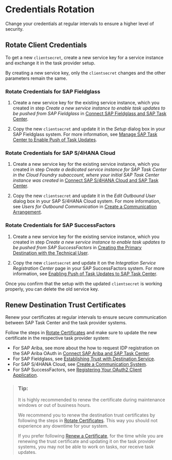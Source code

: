 <!-- loio8080abf7d2cf4918802aa86e955ffc8b -->

# Credentials Rotation

Change your credentials at regular intervals to ensure a higher level of security.



<a name="loio8080abf7d2cf4918802aa86e955ffc8b__section_ClientCredentials"/>

## Rotate Client Credentials

To get a new `clientsecret`, create a new service key for a service instance and exchange it in the task provider setup.

By creating a new service key, only the `clientsecret` changes and the other parameters remain the same.



### Rotate Credentials for SAP Fieldglass

1.  Create a new service key for the existing service instance, which you created in step *Create a new service instance to enable task updates to be pushed from SAP Fieldglass* in [Connect SAP Fieldglass and SAP Task Center](../40-administration/connect-sap-fieldglass-and-sap-task-center-9367f0d.md).

2.  Copy the new `clientsecret` and update it in the *Setup* dialog box in your SAP Fieldglass system. For more information, see [Manage SAP Task Center to Enable Push of Task Updates](https://help.sap.com/viewer/73c0a1be6aaa46ef9b66b1c3f28a77f4/cloud/en-US/028e198df0284ff09662aa279a25b00f.html).



### Rotate Credentials for SAP S/4HANA Cloud

1.  Create a new service key for the existing service instance, which you created in step *Create a dedicated service instance for SAP Task Center in the Cloud Foundry subaccount, where your initial SAP Task Center instance was created* in [Connect SAP S/4HANA Cloud and SAP Task Center](../40-administration/connect-sap-s-4hana-cloud-and-sap-task-center-0aff1b4.md).

2.  Copy the new `clientsecret` and update it in the *Edit Outbound User* dialog box in your SAP S/4HANA Cloud system. For more information, see *Users for Outbound Communication* in [Create a Communication Arrangement](https://help.sap.com/docs/SAP_S4HANA_CLOUD/0f69f8fb28ac4bf48d2b57b9637e81fa/913ff1a47a6447e3b7bee17fa6f275ff.html?version=latest).



### Rotate Credentials for SAP SuccessFactors

1.  Create a new service key for the existing service instance, which you created in step *Create a new service instance to enable task updates to be pushed from SAP SuccessFactors* in [Creating the Primary Destination with the Technical User](../40-administration/creating-the-primary-destination-with-the-technical-user-dc5407b.md).

2.  Copy the new `clientsecret` and update it on the *Integration Service Registration Center* page in your SAP SuccessFactors system. For more information, see [Enabling Push of Task Updates to SAP Task Center](https://help.sap.com/viewer/568480cc877d4337992a2cd9792fbfed/latest/en-US/f65742cc51034ae595c3e0c688418944.html).

Once you confirm that the setup with the updated `clientsecret` is working properly, you can delete the old service key.



<a name="loio8080abf7d2cf4918802aa86e955ffc8b__section_RenewTrust"/>

## Renew Destination Trust Certificates

Renew your certificates at regular intervals to ensure secure communication between SAP Task Center and the task provider systems.

Follow the steps in [Rotate Certificates](https://help.sap.com/docs/CP_CONNECTIVITY/cca91383641e40ffbe03bdc78f00f681/82dbecae3454493782d16a79e30f1a6d.html?version=Cloud#rotate-certificates) and make sure to update the new certificate in the respective task provider system:

-   For SAP Ariba, see more about the how to request IDP registration on the SAP Ariba OAuth in [Connect SAP Ariba and SAP Task Center](../40-administration/connect-sap-ariba-and-sap-task-center-d26b525.md).
-   For SAP Fieldglass, see [Establishing Trust with Destination Service](https://help.sap.com/viewer/73c0a1be6aaa46ef9b66b1c3f28a77f4/cloud/en-US/3fabeb5092a44edd8fc3dd4b4cbc6b9e.html).
-   For SAP S/4HANA Cloud, see [Create a Communication System](https://help.sap.com/viewer/0f69f8fb28ac4bf48d2b57b9637e81fa/latest/en-US/be1e3da9ea1446a0ac9bbcbe36fb08a2.html).
-   For SAP SuccessFactors, see [Registering Your OAuth2 Client Application](https://help.sap.com/viewer/568480cc877d4337992a2cd9792fbfed/latest/en-US/6b3c741483de47b290d075d798163bc1.html).

> ### Tip:  
> It is highly recommended to renew the certificate during maintenance windows or out of business hours.
> 
> We recommend you to renew the destination trust certificates by following the steps in [Rotate Certificates](https://help.sap.com/docs/CP_CONNECTIVITY/cca91383641e40ffbe03bdc78f00f681/82dbecae3454493782d16a79e30f1a6d.html?version=Cloud#rotate-certificates). This way you should not experience any downtime for your system.
> 
> If you prefer following [Renew a Certificate](https://help.sap.com/viewer/cca91383641e40ffbe03bdc78f00f681/Cloud/en-US/82dbecae3454493782d16a79e30f1a6d.html#loio82dbecae3454493782d16a79e30f1a6d__renew_cert), for the time while you are renewing the trust certificate and updating it on the task provider systems, you may not be able to work on tasks, nor receive task updates.

